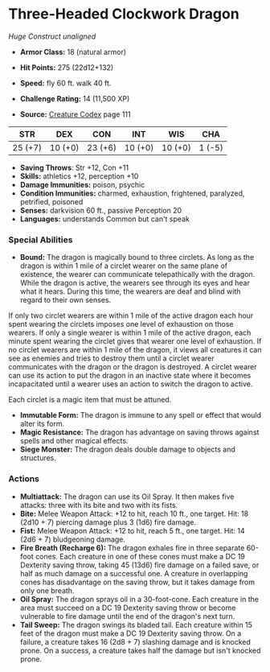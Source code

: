 # Three-Headed Clockwork Dragon

*Huge* *Construct* *unaligned*

- **Armor Class:** 18 (natural armor)
- **Hit Points:** 275 (22d12+132)
- **Speed:** fly 60 ft. walk 40 ft.

- **Challenge Rating:** 14 (11,500 XP)
- **Source:** [Creature Codex](https://koboldpress.com/kpstore/product/creature-codex-for-5th-edition-dnd) page 111

| STR | DEX | CON | INT | WIS | CHA |
| --- | --- | --- | --- | --- | --- |
| 25 (+7) | 10 (+0) | 23 (+6) | 10 (+0) | 10 (+0) | 1 (-5) |

- **Saving Throws**: Str +12, Con +11
- **Skills:** athletics +12, perception +10
- **Damage Immunities:** poison, psychic
- **Condition Immunities:** charmed, exhaustion, frightened, paralyzed, petrified, poisoned
- **Senses:** darkvision 60 ft., passive Perception 20
- **Languages:** understands Common but can't speak

### Special Abilities

- **Bound:** The dragon is magically bound to three circlets. As long as the dragon is within 1 mile of a circlet wearer on the same plane of existence, the wearer can communicate telepathically with the dragon. While the dragon is active, the wearers see through its eyes and hear what it hears. During this time, the wearers are deaf and blind with regard to their own senses. 

If only two circlet wearers are within 1 mile of the active dragon each hour spent wearing the circlets imposes one level of exhaustion on those wearers. If only a single wearer is within 1 mile of the active dragon, each minute spent wearing the circlet gives that wearer one level of exhaustion. If no circlet wearers are within 1 mile of the dragon, it views all creatures it can see as enemies and tries to destroy them until a circlet wearer communicates with the dragon or the dragon is destroyed. A circlet wearer can use its action to put the dragon in an inactive state where it becomes incapacitated until a wearer uses an action to switch the dragon to active. 

Each circlet is a magic item that must be attuned.
- **Immutable Form:** The dragon is immune to any spell or effect that would alter its form.
- **Magic Resistance:** The dragon has advantage on saving throws against spells and other magical effects.
- **Siege Monster:** The dragon deals double damage to objects and structures.

### Actions

- **Multiattack:** The dragon can use its Oil Spray. It then makes five attacks: three with its bite and two with its fists.
- **Bite:** Melee Weapon Attack: +12 to hit, reach 10 ft., one target. Hit: 18 (2d10 + 7) piercing damage plus 3 (1d6) fire damage.
- **Fist:** Melee Weapon Attack: +12 to hit, reach 5 ft., one target. Hit: 14 (2d6 + 7) bludgeoning damage.
- **Fire Breath (Recharge 6):** The dragon exhales fire in three separate 60-foot cones. Each creature in one of these cones must make a DC 19 Dexterity saving throw, taking 45 (13d6) fire damage on a failed save, or half as much damage on a successful one. A creature in overlapping cones has disadvantage on the saving throw, but it takes damage from only one breath.
- **Oil Spray:** The dragon sprays oil in a 30-foot-cone. Each creature in the area must succeed on a DC 19 Dexterity saving throw or become vulnerable to fire damage until the end of the dragon's next turn.
- **Tail Sweep:** The dragon swings its bladed tail. Each creature within 15 feet of the dragon must make a DC 19 Dexterity saving throw. On a failure, a creature takes 16 (2d8 + 7) slashing damage and is knocked prone. On a success, a creature takes half the damage but isn't knocked prone.



